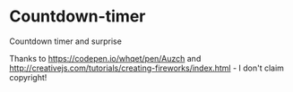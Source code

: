 # Countdown-timer
Countdown timer and surprise

Thanks to https://codepen.io/whqet/pen/Auzch and http://creativejs.com/tutorials/creating-fireworks/index.html - I don't claim copyright!
